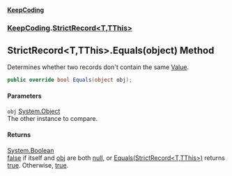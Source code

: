 #### [KeepCoding](index.md 'index')
### [KeepCoding](KeepCoding.md 'KeepCoding').[StrictRecord&lt;T,TThis&gt;](StrictRecord.T.TThis..md 'KeepCoding.StrictRecord&lt;T,TThis&gt;')
## StrictRecord&lt;T,TThis&gt;.Equals(object) Method
Determines whether two records don't contain the same [Value](StrictRecord.T.TThis..Value.md 'KeepCoding.StrictRecord&lt;T,TThis&gt;.Value').  
```csharp
public override bool Equals(object obj);
```
#### Parameters
<a name='KeepCoding.StrictRecord.T.TThis..Equals(object).obj'></a>
`obj` [System.Object](https://docs.microsoft.com/en-us/dotnet/api/System.Object 'System.Object')  
The other instance to compare.
  
#### Returns
[System.Boolean](https://docs.microsoft.com/en-us/dotnet/api/System.Boolean 'System.Boolean')  
[false](https://docs.microsoft.com/en-us/dotnet/csharp/language-reference/builtin-types/bool 'https://docs.microsoft.com/en-us/dotnet/csharp/language-reference/builtin-types/bool') if itself and [obj](StrictRecord.T.TThis..Equals.MsK5gctLXOI8KTo7GmmluQ.md#KeepCoding.StrictRecord.T.TThis..Equals(object).obj 'KeepCoding.StrictRecord&lt;T,TThis&gt;.Equals(object).obj') are both [null](https://docs.microsoft.com/en-us/dotnet/csharp/language-reference/keywords/null 'https://docs.microsoft.com/en-us/dotnet/csharp/language-reference/keywords/null'), or [Equals(StrictRecord&lt;T,TThis&gt;)](StrictRecord.T.TThis..Equals.kdHJZ4Gm8.vWzKDZGbPNPA.md 'KeepCoding.StrictRecord&lt;T,TThis&gt;.Equals(KeepCoding.StrictRecord&lt;T,TThis&gt;)') returns [true](https://docs.microsoft.com/en-us/dotnet/csharp/language-reference/builtin-types/bool 'https://docs.microsoft.com/en-us/dotnet/csharp/language-reference/builtin-types/bool'). Otherwise, [true](https://docs.microsoft.com/en-us/dotnet/csharp/language-reference/builtin-types/bool 'https://docs.microsoft.com/en-us/dotnet/csharp/language-reference/builtin-types/bool').
